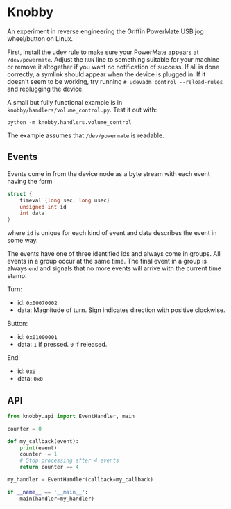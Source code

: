 Knobby
======

An experiment in reverse engineering the Griffin PowerMate USB jog
wheel/button on Linux.

First, install the udev rule to make sure your PowerMate appears at
`/dev/powermate`. Adjust the `RUN` line to something suitable for your machine
or remove it altogether if you want no notification of success. If all is done
correctly, a symlink should appear when the device is plugged in. If it doesn't
seem to be working, try running `# udevadm control --reload-rules` and
replugging the device.

A small but fully functional example is in `knobby/handlers/volume_control.py`.
Test it out with:

```
python -m knobby.handlers.volume_control
```

The example assumes that `/dev/powermate` is readable.

Events
------

Events come in from the device node as a byte stream with each event having the
form

```C
struct {
    timeval {long sec, long usec}
    unsigned int id
    int data
}
```
where `id` is unique for each kind of event and data describes the event in
some way.

The events have one of three identified ids and always come in groups. All
events in a group occur at the same time. The final event in a group is always
`end` and signals that no more events will arrive with the current time stamp.

Turn:
 * id: `0x00070002`
 * data: Magnitude of turn. Sign indicates direction with positive clockwise.

Button:
 * id: `0x01000001`
 * data: `1` if pressed. `0` if released.

End:
 * id: `0x0`
 * data: `0x0`

API
---

```python
from knobby.api import EventHandler, main

counter = 0

def my_callback(event):
    print(event)
    counter += 1
    # Stop processing after 4 events
    return counter == 4

my_handler = EventHandler(callback=my_callback)

if __name__ == '__main__':
    main(handler=my_handler)
